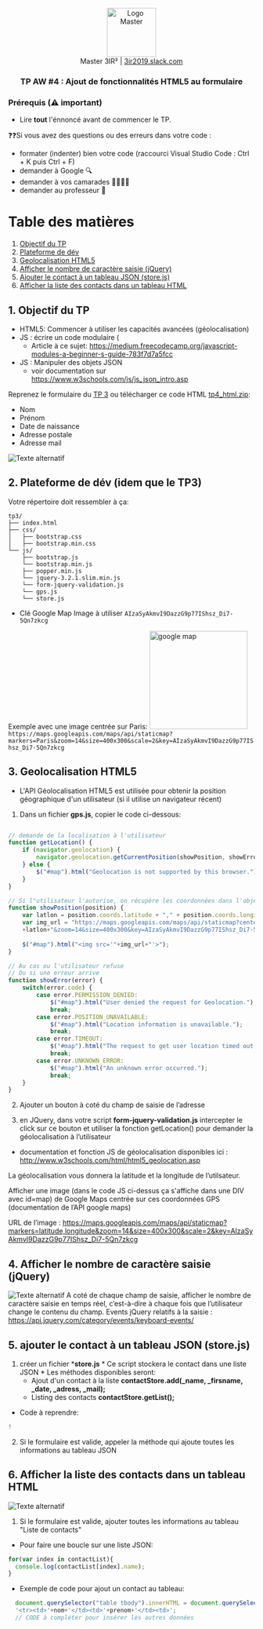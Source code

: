 <p align="center">
  <a href="https://3ir2019.slack.com">
     <img src="https://github.com/bilelz/tpaw/blob/master/galilee.png?raw=true" alt="Logo Master" width=100/>
  </a>  
  <br/>
  Master 3IR² | <a href="https://3ir2019.slack.com/messages/aw">3ir2019.slack.com</a>
<h3 align="center">TP AW #4 : 
Ajout de fonctionnalités HTML5 au formulaire
</h3>
</p>

### Prérequis (⚠️ important)

* Lire **tout** l'énnoncé avant de commencer le TP.

❓❓Si vous avez des questions ou des erreurs dans votre code : 
* formater (indenter) bien votre code (raccourci Visual Studio Code : Ctrl + K puis Ctrl + F)
* demander à Google 🔍
* demander à vos camarades 👩‍🎓👨‍🎓
* demander au professeur 🙋

Table des matières
=================

  1. [Objectif du TP](#1-objectif-du-tp)
  2. [Plateforme de dév](#2-plateforme-de-dév-idem-que-le-tp3)
  3. [Geolocalisation HTML5](#3-geolocalisation-html5)
  4. [Afficher le nombre de caractère saisie (jQuery)](#4-afficher-le-nombre-de-caractère-saisie-jquery)
  5. [Ajouter le contact à un tableau JSON (store.js)](#5-ajouter-le-contact-à-un-tableau-json-storejs)
  6. [Afficher la liste des contacts dans un tableau HTML](#6-afficher-la-liste-des-contacts-dans-un-tableau-html)
  
  
## 1. Objectif du TP
* HTML5: Commencer à utiliser les capacités avancées (géolocalisation)
* JS : écrire un code modulaire (
  * Article à ce sujet: https://medium.freecodecamp.org/javascript-modules-a-beginner-s-guide-783f7d7a5fcc
* JS : Manipuler des objets JSON 
  * voir documentation sur  https://www.w3schools.com/js/js_json_intro.asp



Reprenez le formulaire du [TP 3](../tp3/) ou télécharger ce code HTML [tp4_html.zip](https://github.com/bilelz/tpaw/raw/master/tp4/tp4_html.zip):
* Nom
* Prénom 
* Date de naissance
* Adresse postale
* Adresse mail

![Texte alternatif](tp4.PNG "texte pour le titre, facultatif")   

## 2. Plateforme de dév (idem que le TP3)

Votre répertoire doit ressembler à ça:


```
tp3/
├── index.html
├── css/
│   ├── bootstrap.css
│   ├── bootstrap.min.css
└── js/
    ├── bootstrap.js
    └── bootstrap.min.js
    ├── popper.min.js
    └── jquery-3.2.1.slim.min.js   
    └── form-jquery-validation.js
    └── gps.js
    └── store.js
```

* Clé Google Map Image à utiliser
```AIzaSyAkmvI9DazzG9p77IShsz_Di7-5Qn7zkcg```

Exemple avec une image centrée sur Paris: <a href="https://maps.googleapis.com/maps/api/staticmap?markers=Paris&zoom=14&size=400x300&scale=2&key=AIzaSyAkmvI9DazzG9p77IShsz_Di7-5Qn7zkcg">
<img src="https://maps.googleapis.com/maps/api/staticmap?markers=Paris&zoom=14&size=400x300&scale=2&key=AIzaSyAkmvI9DazzG9p77IShsz_Di7-5Qn7zkcg" alt='google map' width=200/>
</a><br/>
```https://maps.googleapis.com/maps/api/staticmap?markers=Paris&zoom=14&size=400x300&scale=2&key=AIzaSyAkmvI9DazzG9p77IShsz_Di7-5Qn7zkcg```


## 3. Geolocalisation HTML5
  * L'API Géolocalisation HTML5  est utilisée pour obtenir la position géographique d'un utilisateur (si il utilise un navigateur récent)
  
  1. Dans un fichier **gps.js**, copier le code ci-dessous: 
```javascript

// demande de la localisation à l'utilisateur
function getLocation() {
    if (navigator.geolocation) {
        navigator.geolocation.getCurrentPosition(showPosition, showError);
    } else {
        $("#map").html("Geolocation is not supported by this browser.");
    }
}

// Si l"utilisateur l'autorise, on récupère les coordonnées dans l'objet "position"
function showPosition(position) {
    var latlon = position.coords.latitude + "," + position.coords.longitude;
    var img_url = "https://maps.googleapis.com/maps/api/staticmap?center="
    +latlon+"&zoom=14&size=400x300&key=AIzaSyAkmvI9DazzG9p77IShsz_Di7-5Qn7zkcg";
    
    $("#map").html("<img src='"+img_url+"'>");
}

// Au cas ou l'utilisateur refuse
// Ou si une erreur arrive
function showError(error) {
    switch(error.code) {
        case error.PERMISSION_DENIED:
            $("#map").html("User denied the request for Geolocation.");
            break;
        case error.POSITION_UNAVAILABLE:
            $("#map").html("Location information is unavailable.");
            break;
        case error.TIMEOUT:
            $("#map").html("The request to get user location timed out.");
            break;
        case error.UNKNOWN_ERROR:
            $("#map").html("An unknown error occurred.");
            break;
    }
}
```

  2. Ajouter un bouton à coté du champ de saisie de l’adresse 

  3. en JQuery, dans votre script **form-jquery-validation.js** intercepter le click sur ce bouton et utiliser la fonction getLocation() pour demander la géolocalisation à l’utilisateur

  * documentation et fonction JS de géolocalisation disponibles ici : http://www.w3schools.com/html/html5_geolocation.asp
  
La géolocalisation vous donnera la latitude et la longitude de l’utilsateur.

Afficher une image (dans le code JS ci-dessus ça s'affiche dans une DIV avec id=map) de Google Maps centrée sur ces coordonnées GPS (documentation de l’API google maps)

URL de l’image : https://maps.googleapis.com/maps/api/staticmap?markers=latitude,longitude&zoom=14&size=400x300&scale=2&key=AIzaSyAkmvI9DazzG9p77IShsz_Di7-5Qn7zkcg

## 4. Afficher le nombre de caractère saisie (jQuery)
![Texte alternatif](image3.png "texte pour le titre, facultatif")
A coté de chaque champ de saisie, afficher le nombre de caractère saisie en temps réel, c’est-à-dire à chaque fois que l’utilisateur change le contenu du champ.
Events jQuery relatifs à la saisie : https://api.jquery.com/category/events/keyboard-events/

<!---
## 5. Stockage du formulaire dans le LocalStorage du navigateur

![Texte alternatif](image1.png "texte pour le titre, facultatif")   

1. Au click sur le bouton “Valider” du formulaire, enregistrer les valeurs de tous les champs de saisie dans le localStorage du navigateur
2. Afficher un message “Bravo! Le formulaire est sauvegardé.” à l’utilisateur.

HTML Local storage permet de stocker des données dans le navigateur web (comme les cookies) via une combinaison clé:valeur (key:value)
Exemple

* Pour stocker la valeur “smith” dans la clé “lastname” :  
```js
localStorage.setItem("lastname", "Smith");
```
* Pour lire la valeur de la clé  :
```js
var prenom = localStorage.getItem("lastname");
```

* Documentation : http://www.w3schools.com/html/html5_webstorage.asp
-->

## 5. ajouter le contact à un tableau JSON (store.js)
  1. créer un fichier ***store.js**
    * Ce script stockera le contact dans une liste JSON
    * Les méthodes disponibles seront:
      * Ajout d'un contact à la liste **contactStore.add(_name, _firsname, _date, _adress, _mail);**
      * Listing des contacts **contactStore.getList();**
 
 * Code à reprendre:
```js
!
```
    
  2. Si le formulaire est valide, appeler la méthode qui ajoute toutes les informations au tableau JSON  


## 6. Afficher la liste des contacts dans un tableau HTML
![Texte alternatif](tp4.PNG "texte pour le titre, facultatif")   

  1. Si le formulaire est valide, ajouter toutes les informations au tableau "Liste de contacts"
  
* Pour faire une boucle sur une liste JSON:

```js
for(var index in contactList){
  console.log(contactList[index].name);
}
```

* Exemple de code pour ajout un contact au tableau:
```js
  document.querySelector("table tbody").innerHTML = document.querySelector("table tbody").innerHTML +
  '<tr><td>'+nom+'</td><td>'+prenom+'</td><td>';
  // CODE à compléter pour insérer les autres données
```

